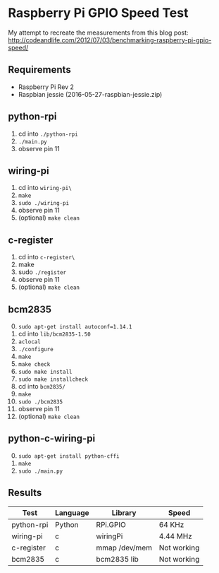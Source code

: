Raspberry Pi GPIO Speed Test
============================

My attempt to recreate the measurements from this blog post:
http://codeandlife.com/2012/07/03/benchmarking-raspberry-pi-gpio-speed/

Requirements
------------
- Raspberry Pi Rev 2
- Raspbian jessie (2016-05-27-raspbian-jessie.zip)

python-rpi
-----------
1. cd into `./python-rpi`
2. `./main.py`
3. observe pin 11

wiring-pi
---------
1. cd into `wiring-pi\`
2. `make`
3. `sudo ./wiring-pi`
4. observe pin 11
5. (optional) `make clean`

c-register
----------
1. cd into `c-register\`
2. make
3. sudo `./register`
4. observe pin 11
5. (optional) `make clean`

bcm2835
-------
0.  `sudo apt-get install autoconf=1.14.1`
1.  cd into `lib/bcm2835-1.50`
2.  `aclocal`
3.  `./configure`
4.  `make`
5.  `make check`
6.  `sudo make install`
7.  `sudo make installcheck`
8.  cd into `bcm2835/`
9.  `make`
10. `sudo ./bcm2835`
11. observe pin 11
12. (optional) `make clean`

python-c-wiring-pi
------------------
0. `sudo apt-get install python-cffi`
1. `make`
2. `sudo ./main.py`

Results
-------

|Test       | Language | Library       | Speed       |
|-----------|----------|---------------|-------------|
|python-rpi | Python   | RPi.GPIO      | 64   KHz    |
|wiring-pi  | c        | wiringPi      | 4.44 MHz    |
|c-register | c        | mmap /dev/mem | Not working |
|bcm2835    | c        | bcm2835 lib   | Not working |
